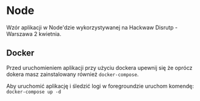 # Node

Wzór aplikacji w Node'dzie wykorzystywanej na Hackwaw Disrutp - Warszawa 2 kwietnia.

## Docker

Przed uruchomieniem aplikacji przy użyciu dockera upewnij się że oprócz dokera masz zainstalowany również `docker-compose`.

Aby uruchomić aplikację i śledzić logi w foregroundzie uruchom komendę:
`docker-compose up -d`

